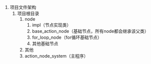 1. 项目文件架构
    1. 项目根目录
        1. node
            1. impl（节点实现类）
            2. base_action_node（基础节点，所有node都会继承该父类）
            3. for_loop_node（for循环基础节点）
            4. 其他基础节点
        2. 其他
        3. action_node_system（主程序）